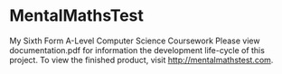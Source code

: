 # MentalMathsTest
My Sixth Form A-Level Computer Science Coursework
Please view documentation.pdf for information the development life-cycle of this project.
To view the finished product, visit http://mentalmathstest.com.
